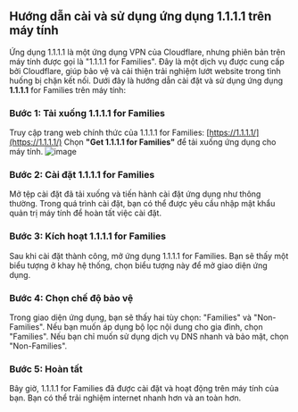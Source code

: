 ## Hướng dẫn cài và sử dụng ứng dụng 1.1.1.1 trên máy tính
Ứng dụng 1.1.1.1 là một ứng dụng VPN của Cloudflare, nhưng phiên bản trên máy tính được gọi là "1.1.1.1 for Families". Đây là một dịch vụ được cung cấp bởi Cloudflare, giúp bảo vệ và cải thiện trải nghiệm lướt website trong tình huống bị chặn kết nối.
Dưới đây là hướng dẫn cài đặt và sử dụng ứng dụng **1.1.1.1** for Families trên máy tính:

### Bước 1: Tải xuống 1.1.1.1 for Families
Truy cập trang web chính thức của 1.1.1.1 for Families: [https://1.1.1.1/](https://1.1.1.1/)
Chọn **"Get 1.1.1.1 for Families"** để tải xuống ứng dụng cho máy tính.
![image](https://github.com/gobizvn/gobiz-docs/assets/73226975/e69876d6-cae6-4274-a3c4-05f114a45fbe)

### Bước 2: Cài đặt 1.1.1.1 for Families
Mở tệp cài đặt đã tải xuống và tiến hành cài đặt ứng dụng như thông thường.
Trong quá trình cài đặt, bạn có thể được yêu cầu nhập mật khẩu quản trị máy tính để hoàn tất việc cài đặt.

### Bước 3: Kích hoạt 1.1.1.1 for Families
Sau khi cài đặt thành công, mở ứng dụng 1.1.1.1 for Families.
Bạn sẽ thấy một biểu tượng ở khay hệ thống, chọn biểu tượng này để mở giao diện ứng dụng.

### Bước 4: Chọn chế độ bảo vệ
Trong giao diện ứng dụng, bạn sẽ thấy hai tùy chọn: "Families" và "Non-Families".
Nếu bạn muốn áp dụng bộ lọc nội dung cho gia đình, chọn "Families".
Nếu bạn chỉ muốn sử dụng dịch vụ DNS nhanh và bảo mật, chọn "Non-Families".

### Bước 5: Hoàn tất
Bây giờ, 1.1.1.1 for Families đã được cài đặt và hoạt động trên máy tính của bạn. Bạn có thể trải nghiệm internet nhanh hơn và an toàn hơn.

